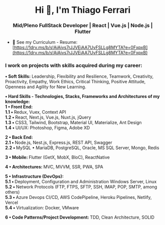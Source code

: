 <h1 align="center">Hi 👋, I'm Thiago Ferrari</h1>
<h3 align="center"><strong>Mid/Pleno FullStack Developer | React | Vue.js | Node.js | Flutter</strong></h3>

- 📄 See my Curriculum - Resume: [https://1drv.ms/b/s!AiAivs7rJJVEiAA7UvFSLLg8MYTA?e=0FxpxB](https://1drv.ms/b/s!AiAivs7rJJVEiAA7UvFSLLg8MYTA?e=0FxpxB)

<h3 align="left"><strong>I work on projects with skills acquired during my career:</strong></h3>
<p align="left">
<p><strong>• Soft Skills:</strong> Leadership, Flexibility and Resilience, Teamwork, Creativity, Proactivity, Empathy, Work Ethics, Critical Thinking, Positive Attitude, Openness and Agility for New Learning.</p>
<p>
  <strong>&bull; Hard Skills - Technologies, Stacks, Frameworks and Architectures of my knowledge:</strong><br>
  <strong>1 &bull; Front End:</strong><br>
  <strong>1.1 &bull; </strong>Redux, Vuex, Context API <br>
  <strong>1.2 &bull; </strong>React, Next.js, Vue.js, Nuxt.js, jQuery <br>
  <strong>1.3 &bull; </strong>CSS3, Tailwind, Bootstrap, Material UI, Materialize, Ant Design <br>
  <strong>1.4 &bull; </strong>UI/UX: Photoshop, Figma, Adobe XD
</p>
<p>
  <strong>2 &bull; Back End:</strong> <br>
  <strong>2.1 &bull; </strong>Node.js, Nest.js, Express.js, REST API, Swagger <br>
  <strong>2.2 &bull; </strong>MySQL &bull; MariaDB, PostgreSQL, Oracle, MS SQL Server, Mongo, Redis
</p>
<p>
  <strong>3 &bull; Mobile: </strong>Flutter (GetX, MobX, BloC), ReactNative
</p>
<p>
  <strong>4 &bull; Architectures: </strong>MVC, MVVM, SSR, PWA, SPA
</p>
<p>
  <strong>5 &bull; Infrastructure (DevOps):</strong> <br>
  <strong>5.1 &bull; </strong>Deployment, Configuration and Administration Windows Server, Linux  <br>
  <strong>5.2 &bull; </strong>Network Protocols (FTP, FTPS, SFTP, SSH, IMAP, POP, SMTP, among others) <br>
  <strong>5.3 &bull; </strong>Azure Devops CI/CD, AWS CodePipeline, Heroku Pipelines, Netlify, Vercel <br>
  <strong>5.4 &bull; </strong>Virtualization: Docker, VMware
</p>
<p>
  <strong>6 &bull; Code Patterns/Project Development: </strong>TDD, Clean Architecture, SOLID
</p>
